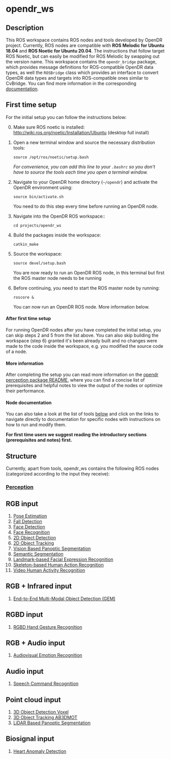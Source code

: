 # opendr_ws

## Description
This ROS workspace contains ROS nodes and tools developed by OpenDR project.
Currently, ROS nodes are compatible with **ROS Melodic for Ubuntu 18.04** and **ROS Noetic for Ubuntu 20.04**.
The instructions that follow target ROS Noetic, but can easily be modified for ROS Melodic by swapping out the version name.
This workspace contains the `opendr_bridge` package, which provides message definitions for ROS-compatible OpenDR data types,
as well the `ROSBridge` class which provides an interface to convert OpenDR data types and targets into ROS-compatible
ones similar to CvBridge. You can find more information in the corresponding [documentation](../../docs/reference/opendr-ros-bridge.md).


## First time setup
For the initial setup you can follow the instructions below:

0. Make sure ROS noetic is installed: http://wiki.ros.org/noetic/Installation/Ubuntu (desktop full install)

1. Open a new terminal window and source the necessary distribution tools:
    ```shell
    source /opt/ros/noetic/setup.bash
    ```
   _For convenience, you can add this line to your `.bashrc` so you don't have to source the tools each time you open a  terminal window._

2. Navigate to your OpenDR home directory (`~/opendr`) and activate the OpenDR environment using:
    ```shell
    source bin/activate.sh
    ```
    You need to do this step every time before running an OpenDR node.

3. Navigate into the OpenDR ROS workspace::
    ```shell
    cd projects/opendr_ws
    ```

4. Build the packages inside the workspace:
    ```shell
    catkin_make
    ```

5. Source the workspace:
    ```shell
    source devel/setup.bash
    ```
   You are now ready to run an OpenDR ROS node, in this terminal but first the ROS master node needs to be running

6. Before continuing, you need to start the ROS master node by running:
    ```shell
    roscore &
    ```
   You can now run an OpenDR ROS node. More information below.

#### After first time setup
For running OpenDR nodes after you have completed the initial setup, you can skip steps 2 and 5 from the list above.
You can also skip building the workspace (step 6) granted it's been already built and no changes were made to the code inside the workspace, e.g. you modified the source code of a node.

#### More information
After completing the setup you can read more information on the [opendr perception package README](src/opendr_perception/README.md), where you can find a concise list of prerequisites and helpful notes to view the output of the nodes or optimize their performance.

#### Node documentation
You can also take a look at the list of tools [below](#structure) and click on the links to navigate directly to documentation for specific nodes with instructions on how to run and modify them.

**For first time users we suggest reading the introductory sections (prerequisites and notes) first.**

## Structure

Currently, apart from tools, opendr_ws contains the following ROS nodes (categorized according to the input they receive):

### [Perception](src/opendr_perception/README.md)
## RGB input
1. [Pose Estimation](src/opendr_perception/README.md#pose-estimation-ros-node)
2. [Fall Detection](src/opendr_perception/README.md#fall-detection-ros-node)
3. [Face Detection](src/opendr_perception/README.md#face-detection-ros-node)
4. [Face Recognition](src/opendr_perception/README.md#face-recognition-ros-node)
5. [2D Object Detection](src/opendr_perception/README.md#2d-object-detection-ros-nodes)
6. [2D Object Tracking](src/opendr_perception/README.md#2d-object-tracking-ros-nodes)
7. [Vision Based Panoptic Segmentation](src/opendr_perception/README.md#vision-based-panoptic-segmentation-ros-node)
8. [Semantic Segmentation](src/opendr_perception/README.md#semantic-segmentation-ros-node)
9. [Landmark-based Facial Expression Recognition](src/opendr_perception/README.md#landmark-based-facial-expression-recognition-ros-node)
10. [Skeleton-based Human Action Recognition](src/opendr_perception/README.md#skeleton-based-human-action-recognition-ros-node)
11. [Video Human Activity Recognition](src/opendr_perception/README.md#video-human-activity-recognition-ros-node)
## RGB + Infrared input
1. [End-to-End Multi-Modal Object Detection (GEM)](src/opendr_perception/README.md#2d-object-detection-gem-ros-node)
## RGBD input
1. [RGBD Hand Gesture Recognition](src/opendr_perception/README.md#rgbd-hand-gesture-recognition-ros-node)
## RGB + Audio input
1. [Audiovisual Emotion Recognition](src/opendr_perception/README.md#audiovisual-emotion-recognition-ros-node)
## Audio input
1. [Speech Command Recognition](src/opendr_perception/README.md#speech-command-recognition-ros-node)
## Point cloud input
1. [3D Object Detection Voxel](src/opendr_perception/README.md#3d-object-detection-voxel-ros-node)
2. [3D Object Tracking AB3DMOT](src/opendr_perception/README.md#3d-object-tracking-ab3dmot-ros-node)
3. [LiDAR Based Panoptic Segmentation](src/opendr_perception/README.md#lidar-based-panoptic-segmentation-ros-node)
## Biosignal input
1. [Heart Anomaly Detection](src/opendr_perception/README.md#heart-anomaly-detection-ros-node)

